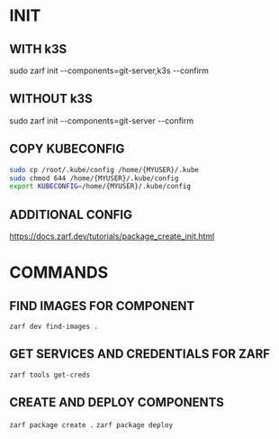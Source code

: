 # INIT

## WITH k3S

sudo zarf init --components=git-server,k3s --confirm

## WITHOUT k3S

sudo zarf init --components=git-server --confirm

## COPY KUBECONFIG

```sh
sudo cp /root/.kube/config /home/{MYUSER}/.kube
sudo chmod 644 /home/{MYUSER}/.kube/config
export KUBECONFIG=/home/{MYUSER}/.kube/config
```

## ADDITIONAL CONFIG

https://docs.zarf.dev/tutorials/package_create_init.html


# COMMANDS

## FIND IMAGES FOR COMPONENT

`zarf dev find-images .`

## GET SERVICES AND CREDENTIALS FOR ZARF

`zarf tools get-creds`

## CREATE AND DEPLOY COMPONENTS

`zarf package create .`
`zarf package deploy`

